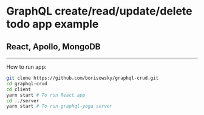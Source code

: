 # GraphQL create/read/update/delete todo app example

## React, Apollo, MongoDB

---

How to run app:

```zsh
git clone https://github.com/borisowsky/graphql-crud.git
cd graphql-crud
cd client
yarn start # To run React app
cd ../server
yarn start # To run graphql-yoga server
```
